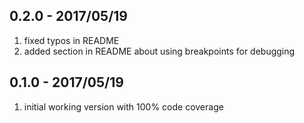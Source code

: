 ## 0.2.0 - 2017/05/19

1. fixed typos in README
2. added section in README about using breakpoints for debugging


## 0.1.0 - 2017/05/19

1. initial working version with 100% code coverage
